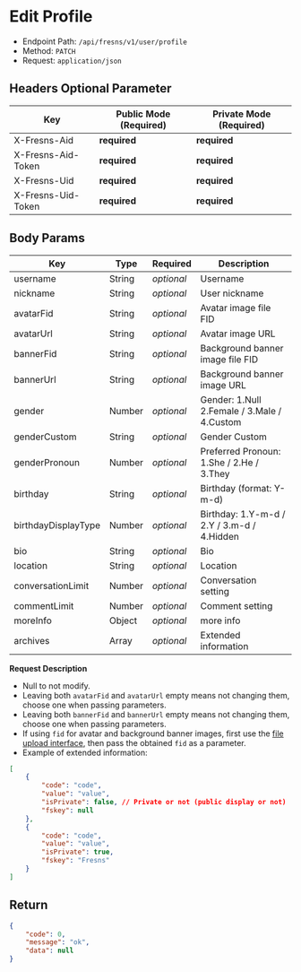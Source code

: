 # Edit Profile

- Endpoint Path: `/api/fresns/v1/user/profile`
- Method: `PATCH`
- Request: `application/json`

## Headers Optional Parameter

| Key | Public Mode (Required) | Private Mode (Required) |
| --- | --- | --- |
| X-Fresns-Aid | **required** | **required** |
| X-Fresns-Aid-Token | **required** | **required** |
| X-Fresns-Uid | **required** | **required** |
| X-Fresns-Uid-Token | **required** | **required** |

## Body Params

| Key | Type | Required | Description |
| --- | --- | --- | --- |
| username | String | *optional* | Username |
| nickname | String | *optional* | User nickname |
| avatarFid | String | *optional* | Avatar image file FID |
| avatarUrl | String | *optional* | Avatar image URL |
| bannerFid | String | *optional* | Background banner image file FID |
| bannerUrl | String | *optional* | Background banner image URL |
| gender | Number | *optional* | Gender: 1.Null 2.Female / 3.Male / 4.Custom |
| genderCustom | String | *optional* | Gender Custom |
| genderPronoun | Number | *optional* | Preferred Pronoun: 1.She / 2.He / 3.They |
| birthday | String | *optional* | Birthday (format: Y-m-d) |
| birthdayDisplayType | Number | *optional* | Birthday: 1.Y-m-d / 2.Y / 3.m-d / 4.Hidden |
| bio | String | *optional* | Bio |
| location | String | *optional* | Location |
| conversationLimit | Number | *optional* | Conversation setting |
| commentLimit | Number | *optional* | Comment setting |
| moreInfo | Object | *optional* | more info |
| archives | Array | *optional* | Extended information |

**Request Description**

- Null to not modify.
- Leaving both `avatarFid` and `avatarUrl` empty means not changing them, choose one when passing parameters.
- Leaving both `bannerFid` and `bannerUrl` empty means not changing them, choose one when passing parameters.
- If using `fid` for avatar and background banner images, first use the [file upload interface](../file/uploads.md), then pass the obtained `fid` as a parameter.
- Example of extended information:

```json
[
    {
        "code": "code",
        "value": "value",
        "isPrivate": false, // Private or not (public display or not)
        "fskey": null
    },
    {
        "code": "code",
        "value": "value",
        "isPrivate": true,
        "fskey": "Fresns"
    }
]
```

## Return

```json
{
    "code": 0,
    "message": "ok",
    "data": null
}
```
